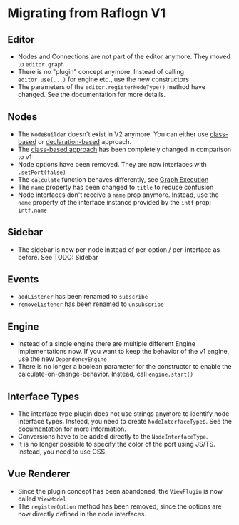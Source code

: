 # Migrating from Raflogn V1

## Editor

-   Nodes and Connections are not part of the editor anymore. They moved to `editor.graph`
-   There is no "plugin" concept anymore. Instead of calling `editor.use(...)` for engine etc., use the new constructors 
-   The parameters of the `editor.registerNodeType()` method have changed. See the documentation for more details.

## Nodes

-   The `NodeBuilder` doesn't exist in V2 anymore. You can either use [class-based](/nodes/nodes#class-based-approach) or [declaration-based](/nodes/nodes#definenode) approach.
-   The [class-based approach](/nodes/nodes#class-based-approach) has been completely changed in comparison to v1
-   Node options have been removed. They are now interfaces with `.setPort(false)`
-   The `calculate` function behaves differently, see [Graph Execution](/execution/setup)
-   The `name` property has been changed to `title` to reduce confusion
-   Node interfaces don't receive a `name` prop anymore. Instead, use the `name` property of the interface instance provided by the `intf` prop: `intf.name`

## Sidebar

-   The sidebar is now per-node instead of per-option / per-interface as before. See TODO: Sidebar

## Events

- `addListener` has been renamed to `subscribe`
- `removeListener` has been renamed to `unsubscribe`

## Engine

- Instead of a single engine there are multiple different Engine implementations now. If you want to keep the behavior of the v1 engine, use the new `DependencyEngine`
- There is no longer a boolean parameter for the constructor to enable the calculate-on-change-behavior. Instead, call `engine.start()`

## Interface Types

- The interface type plugin does not use strings anymore to identify node interface types. Instead, you need to create `NodeInterfaceType`s. See the [documentation](/plugins/interface-types) for more information.
- Conversions have to be added directly to the `NodeInterfaceType`.
- It is no longer possible to specify the color of the port using JS/TS. Instead, you need to use CSS.

## Vue Renderer

- Since the plugin concept has been abandoned, the `ViewPlugin` is now called `ViewModel`
- The `registerOption` method has been removed, since the options are now directly defined in the node interfaces.
